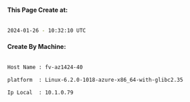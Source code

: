 
   
#### This Page Create at:

```bash

2024-01-26 - 10:32:10 UTC

```

#### Create By Machine:

```bash

Host Name : fv-az1424-40

platform  : Linux-6.2.0-1018-azure-x86_64-with-glibc2.35

Ip Local  : 10.1.0.79

```

